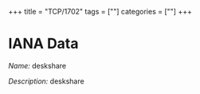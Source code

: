 +++
title = "TCP/1702"
tags = [""]
categories = [""]
+++

# IANA Data

_Name:_ deskshare

_Description:_ deskshare

